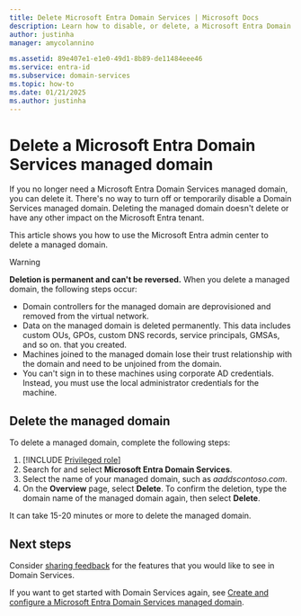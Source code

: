 ```yaml
---
title: Delete Microsoft Entra Domain Services | Microsoft Docs
description: Learn how to disable, or delete, a Microsoft Entra Domain Services managed domain
author: justinha
manager: amycolannino

ms.assetid: 89e407e1-e1e0-49d1-8b89-de11484eee46
ms.service: entra-id
ms.subservice: domain-services
ms.topic: how-to
ms.date: 01/21/2025
ms.author: justinha
---
```

# Delete a Microsoft Entra Domain Services managed domain

If you no longer need a Microsoft Entra Domain Services managed domain, you can delete it. There's no way to turn off or temporarily disable a Domain Services managed domain. Deleting the managed domain doesn't delete or have any other impact on the Microsoft Entra tenant.

This article shows you how to use the Microsoft Entra admin center to delete a managed domain.

> [!WARNING]
> **Deletion is permanent and can't be reversed.**
> When you delete a managed domain, the following steps occur:
>
> * Domain controllers for the managed domain are deprovisioned and removed from the virtual network.
> * Data on the managed domain is deleted permanently. This data includes custom OUs, GPOs, custom DNS records, service principals, GMSAs, and so on. that you created.
> * Machines joined to the managed domain lose their trust relationship with the domain and need to be unjoined from the domain.
> * You can't sign in to these machines using corporate AD credentials. Instead, you must use the local administrator credentials for the machine.

## Delete the managed domain

To delete a managed domain, complete the following steps:

1. [!INCLUDE [Privileged role](~/includes/privileged-role-include.md)] 
1. Search for and select **Microsoft Entra Domain Services**.
1. Select the name of your managed domain, such as *aaddscontoso.com*.
1. On the **Overview** page, select **Delete**. To confirm the deletion, type the domain name of the managed domain again, then select **Delete**.

It can take 15-20 minutes or more to delete the managed domain.

## Next steps

Consider [sharing feedback][feedback] for the features that you would like to see in Domain Services.

If you want to get started with Domain Services again, see [Create and configure a Microsoft Entra Domain Services managed domain][create-instance].

<!-- INTERNAL LINKS -->
[feedback]: https://feedback.azure.com/d365community/forum/22920db1-ad25-ec11-b6e6-000d3a4f0789?c=5d63b5b7-ae25-ec11-b6e6-000d3a4f0789
[create-instance]: tutorial-create-instance.md
